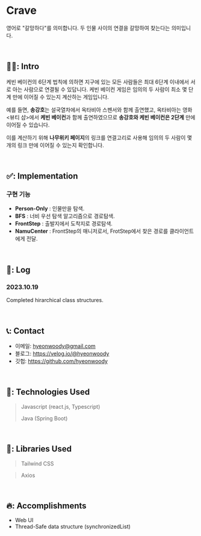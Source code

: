 # Crave
영어로 "갈망하다"를 의미합니다. 두 인물 사이의 연결을 갈망하여 찾는다는 의미입니다.

<br>

## 🧑‍💻: Intro

케빈 베이컨의 6단계 법칙에 의하면 지구에 있는 모든 사람들은 최대 6단계 이내에서 서로 아는 사람으로 연결될 수 있답니다. 케빈 베이컨 게임은 임의의 두 사람이 최소 몇 단계 만에 이어질 수 있는지 계산하는 게임입니다.

예를 들면, **송강호**는 설국열차에서 옥타비아 스펜서와 함께 출연했고, 옥타비아는 영화 <뷰티 샵>에서 **케빈 베이컨**과 함께 출연하였으므로 **송강호와 케빈 베이컨은 2단계** 만에 이어질 수 있습니다.

이를 계산하기 위해 **나무위키 페이지**의 링크를 연결고리로 사용해 임의의 두 사람이 몇 개의 링크 만에 이어질 수 있는지 확인합니다.

<br>

## ✅: Implementation

### 구현 기능
- **Person-Only** : 인물만을 탐색.
- **BFS** : 너비 우선 탐색 알고리즘으로 경로탐색.
- **FrontStep** : 출발지에서 도착지로 경로탐색.
- **NamuCenter** : FrontStep의 매니저로서, FrotStep에서 찾은 경로를 클라이언트에게 전달.

<br>

## 📓: Log

### 2023.10.19
Completed hirarchical class structures.


<br>

## 📞: Contact
- 이메일: hyeonwoody@gmail.com
- 블로그: https://velog.io/@hyeonwoody
- 깃헙: https://github.com/hyeonwoody

<br>

## 🧱: Technologies Used
> Javascript (react.js, Typescript)
> 
> Java (Spring Boot)

<br>

## 📖: Libraries Used
>Tailwind CSS

>Axios

<br>

## 🔥: Accomplishments
- Web UI
- Thread-Safe data structure (synchronizedList)

<br>